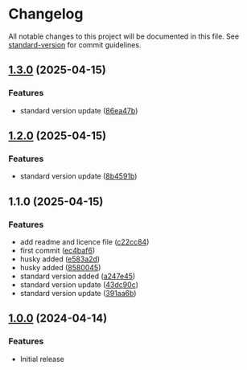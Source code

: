 # Changelog

All notable changes to this project will be documented in this file. See [standard-version](https://github.com/conventional-changelog/standard-version) for commit guidelines.

## [1.3.0](https://github.com/bilal-uxd/calculator/compare/v1.2.0...v1.3.0) (2025-04-15)


### Features

* standard version update ([86ea47b](https://github.com/bilal-uxd/calculator/commit/86ea47b1f47ccc6cf03d210983fe162233ae5674))

## [1.2.0](https://github.com/bilal-uxd/calculator/compare/v1.1.0...v1.2.0) (2025-04-15)


### Features

* standard version update ([8b4591b](https://github.com/bilal-uxd/calculator/commit/8b4591b1e4345281dc4a132c3ca153e2b12bb293))

## 1.1.0 (2025-04-15)


### Features

* add readme and licence file ([c22cc84](https://github.com/bilal-uxd/calculator/commit/c22cc84131ff1e4a5436c0ab840d53db312c4110))
* first commit ([ec4baf6](https://github.com/bilal-uxd/calculator/commit/ec4baf685bc73c5dd698b827558268b1064e2062))
* husky added ([e583a2d](https://github.com/bilal-uxd/calculator/commit/e583a2d73744381cac0001a57283c82d46e50c07))
* husky added ([8580045](https://github.com/bilal-uxd/calculator/commit/8580045890b0c126e97cf9094522d96c7bdf4e64))
* standard version added ([a247e45](https://github.com/bilal-uxd/calculator/commit/a247e458ee0d75efd9da69f49524bad05838147e))
* standard version update ([43dc90c](https://github.com/bilal-uxd/calculator/commit/43dc90cf772729fd2587813b894cea1f6e2311d3))
* standard version update ([391aa6b](https://github.com/bilal-uxd/calculator/commit/391aa6b19930f2e3dfc210301e1c9235f270f3b8))

## [1.0.0](https://github.com/yourusername/calculator/compare/v0.0.0...v1.0.0) (2024-04-14)

### Features

- Initial release
